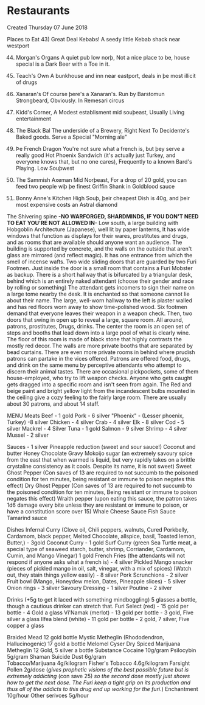 # Restaurants
Created Thursday 07 June 2018

Places to Eat
43) Great Deal Kebabs!
A seedy little Kebab shack near westport
		
44) Morgan's Organs
A quiet pub low norþ, Not a nice place to be, house special is a Dark Beer with a Toe in it.
		
45) Teach's Own
A bunkhouse and inn near eastport, deals in þe most illicit of drugs
		
46) Xanaran's
Of course þere's a Xanaran's. Run by Barstomun Strongbeard, Obviously. In Remesari circus
		
47) Kidd's Corner, 
A Modest establisment mid souþeast, Usually Living entertainment 
		
48)  The Black Bal
The underside of a Brewery, Right Next To Decidente's Baked goods. Serve a Special "Morning ale"
		
49) Þe French Dragon
You're not sure what a french is, but þey serve a really good Hot Phoenix Sandwich (it's actually just Turkey, and everyone knows that, but no one cares), Frequently to a known Bard's Playing. Low Souþwest
		
50) The Sammish Axeman
Mid Norþeast, For a drop of 20 gold, you can feed two people wiþ þe finest Griffin Shank in Goldblood sauce
		
51) Bonny Anne's Kitchen
High Souþ, þeir cheapest Dish is 40g, and þeir most expensive costs an Astral diamond
				
	
The Shivering spine
**-NO WARFORGED, SHARDMINDS, IF YOU DON'T NEED TO EAT YOU'RE NOT ALLOWED IN-** 
Low south, a large building with Hobgoblin Architecture (Japanese), well lit by paper lanterns, It has wide windows that function as displays for their wares, prostitutes and drugs, and as rooms that are available should anyone want an audience. The building is supported by concrete, and the walls on the outside that aren't glass are mirrored (and reflect magic). It has one entrance from which the smell of incense wafts. Two wide sliding doors that are guarded by two Furi Footmen. Just inside the door is a small room that contains a Furi Mobster as backup. There is a short hallway that is bifurcated by a triangular desk, behind which is an entirely naked attendant (choose their gender and race by rolling or something) The attendant gets incomers to sign their name on a large tome nearby the desk. It is enchanted so that someone cannot lie about their name. The large, well-worn hallway to the left is plaster walled and has red floors worn away to show time-polished wood. Six footmen demand that everyone leaves their weapon in a weapon check. Then, two doors that swing in open up to reveal a large, square room. All around, patrons, prostitutes, Drugs, drinks. The center the room is an open set of steps and booths that lead down into a large pool of what is clearly wine. The floor of this room is made of black stone that highly contrasts the mostly red decor. The walls are more private booths that are separated by bead curtains. There are even more private rooms in behind where prudish patrons can partake in the vices offered. Patrons are offered food, drugs, and drink on the same menu by perceptive attendants who attempt to discern their animal tastes. There are occasional pickpockets, some of them house-employed, who try to lift weapon checks. Anyone who gets caught gets dragged into a specific room and isn't seen from again. The Red and beige paint and bright yellow light from the incandescent bulbs mounted in the ceiling give a cozy feeling to the fairly large room. There are usually about 30 patrons, and about 14 staff.
	
MENU
Meats 
Beef - 1 gold
Pork - 6 silver
"Phoenix" - (Lesser phoenix, Turkey) -8 silver
Chicken - 4 silver
Crab - 4 silver
Elk - 8 silver
Cod - 5 silver
Mackrel - 4 Silver
Tuna - 1 gold
Salmon - 9 silver
Shrimp - 4 silver
Mussel - 2 silver
				
Sauces - 1 silver
Pineapple reduction (sweet and sour sauce!) 
Coconut and butter 
Honey
Chocolate
Gravy
Mokoijo sugar (an extremely savoury spice from the east that when warmed is liquid, but very rapidly takes on a brittle crystaline consistency as it cools. Despite its name, it is not sweet)
Sweet Ghost Pepper (Con saves of 13 are required to not succumb to the poisoned condition for ten minutes, being resistant or immune to poison negates this effect)
Dry Ghost Pepper (Con saves of 13 are required to not succumb to the poisoned condition for ten minutes, Being resistant or immune to poison negates this effect)
Wraith pepper (upon eating this sauce, the patron takes 1d6 damage every bite unless they are resistant or immune to poison, or have a constitution score over 15)
Whale Cheese Sauce
Fish Sauce
Tamarind sauce
				
Dishes
Infernal Curry (Clove oil, Chili peppers, walnuts, Cured Porkbelly, Cardamom, black pepper, Melted Chocolate, allspice, basil, Toasted lemon, Butter,) - 3gold
Coconut Curry - 1 gold 
Surf Curry (green Sea Turtle meat, a special type of seaweed starch, butter, shrimp, Corriander, Cardamom, Cumin, and Mango Vinegar) 1 gold
French Fries (the attendants will not respond if anyone asks what a french is) - 4 silver
Pickled Mango snacker (pieces of pickled mango in oil, salt, vinegar, with a mix of spices) (Watch out, they stain things yellow easily) - 8 silver
Pork Scrunchions - 2 silver
Fruit bowl (Mango, Honeydew melon, Dates, Pineapple slices) - 5 silver
Onion rings - 3 silver
Savoury Dressing - 1 silver
Poutine - 2 silver
				
Drinks (+5g to get it laced with something mindboggling) 5 glasses a bottle, though a cautious drinker can stretch that.
Furi Select (red)  - 15 gold per bottle - 4 Gold a glass
Vi'Namak (merlot) - 13 gold per bottle - 3 gold, Five silver a glass 
Ilfea blend (white)  - 11 gold per bottle - 2 gold, 7 silver, Five copper a glass
					
					
Braided Mead 12 gold bottle 
Mystic Metheglin (Rhododendron, Hallucinogenic) 17 gold a bottle
Melomel
Cyser
Dry
Spiced
Marijuana Metheglin 12 Gold, 5 silver a bottle
Substance
Cocaine 10g/gram
Psilocybin 5g/gram
Shaman Suicide Dust 6g/gram 				
Tobacco/Marijuana 4g/kilogram
Fisher's Tobacco 4.6g/kilogram
Farsight Pollen 2g/dose (*gives prophetic visions of the best possible future but is extremely addicting* (con save 25) *so the second dose mostly just shows how to get the next dose. The Furi keep a tight grip on its production and thus all of the addicts to this drug end up working for the furi*.)
Enchantment
10g/hour
Other serivces
5g/hour

